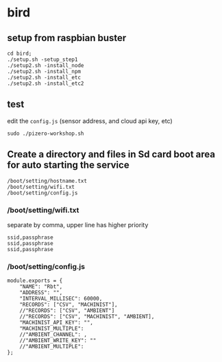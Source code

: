 
# bird

## setup from raspbian buster
```
cd bird;
./setup.sh -setup_step1
./setup2.sh -install_node
./setup2.sh -install_npm
./setup2.sh -install_etc
./setup2.sh -install_etc2
```

## test
edit the `config.js` (sensor address, and cloud api key, etc)

```
sudo ./pizero-workshop.sh
```

## Create a directory and files in Sd card boot area for auto starting the service
```
/boot/setting/hostname.txt
/boot/setting/wifi.txt
/boot/setting/config.js
```

### /boot/setting/wifi.txt
separate by comma, upper line has higher priority
```
ssid,passphrase
ssid,passphrase
ssid,passphrase
```
### /boot/setting/config.js
```
module.exports = {
    "NAME": "Rbt",
    "ADDRESS": "",
    "INTERVAL_MILLISEC": 60000,
    "RECORDS": ["CSV", "MACHINIST"],
    //"RECORDS": ["CSV", "AMBIENT"]
    //"RECORDS": ["CSV", "MACHINIST", "AMBIENT],
    "MACHINIST_API_KEY": "",
    "MACHINIST_MULTIPLE": 
    //"AMBIENT_CHANNEL": ,
    //"AMBIENT_WRITE_KEY": ""
    //"AMBIENT_MULTIPLE": 
};
```